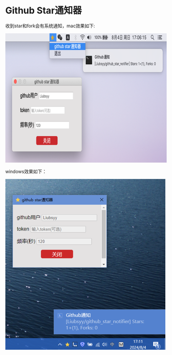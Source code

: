# Github Star通知器

收到star和fork会有系统通知，mac效果如下:

<img src="./img/mac_github_star_motifier.png" width="800" height="402" />

windows效果如下：

<img src="./img/github_star_notifier_win.png" width="500" height="531" />
